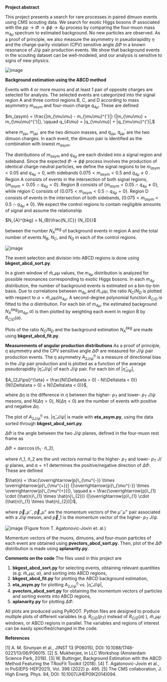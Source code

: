**Project abstract**

This project presents a search for rare processes in paired dimuon events using 
CMS scouting data. We search for exotic Higgs bosons $\Phi$ associated with the 
$pp \rightarrow \Phi \rightarrow \phi\phi \rightarrow 4\mu$ process by comparing the 
four-muon mass $m_{4\mu}$ spectrum to estimated background. No new particles are 
observed. As a proof of principle, we also measure the asymmetry in pseudorapidity 
$\eta$ and the charge-parity violation (CPV) sensitive angle $\Delta\Phi$ in a known 
resonance of $J/\psi$ pair production events. We show that background events in the 
scouting dataset can be well-modeled, and our analysis is sensitive to signs of new 
physics.

![image](https://github.com/user-attachments/assets/a4982b45-2569-4580-baef-0cf587e62c8b)


**Background estimation using the ABCD method**

Events with 4 or more muons and at least 1 pair of opposite charges are selected for 
analysis. The selected events are categorized into the signal region A and three 
control regions B, C, and D according to mass asymmetry $m_{asym}$ and four-muon 
charge $q_{4\mu}$. These are defined

$m_{asym}  = \frac{|m_{\mu\mu} - m_{\mu\mu}^{'}|} {|m_{\mu\mu} + m_{\mu\mu}^{'}|},
\qquad q_{4\mu} = |q_{\mu\mu}| + |q_{\mu\mu}^{'}|,$

where $m_{\mu\mu}$, $m_{\mu\mu}^{'}$ are the two dimuon masses, and $q_{\mu\mu}$,
$q_{\mu\mu}^{'}$ are the two dimuon charges. In each event, the dimuon pair is 
identified as the combination with lowest $m_{asym}$.

The distributions of $m_{asym}$ and $q_{4\mu}$ are each divided into a signal region 
and sideband. Since the expected $\Phi \rightarrow \phi\phi$ process involves the 
production of identical charge-neutral particles, we define the signal regions to be 
$m_{asym} < 0.05$ and $q_{4\mu} = 0$, with sidebands $0.075 < m_{asym} < 0.5$ and 
$q_{4\mu} \neq 0$ . Region A consists of events in the intersection of both signal 
regions, $\{m_{asym} < 0.05\ \cap\ q_{4\mu} = 0\}$. Region B consists of 
$\{m_{asym} < 0.05\ \cap\ q_{4\mu} \neq 0 \}$, while region C consists of 
$\{0.075 < m_{asym} < 0.5\ \cap\ q_{4\mu} = 0 \}$. Region D consists of events in the 
intersection of both sidebands, $\{0.075 < m_{asym} < 0.5\ \cap\ q_{4\mu} \neq 0 \}$. 
We expect the control regions to contain negligible amounts of signal and assume the 
relationship

$N_{A}^{bkg} = N_{B}\frac{N_{C}} {N_{D}}$

between the number $N_{A}^{bkg}$ of background events in region A and the total number
of events $N_{B}$, $N_{C}$, and $N_{D}$ in each of the control regions.

![image](https://github.com/user-attachments/assets/7de26254-27aa-4ee5-9684-a36eb9766719)

The event selection and division into ABCD regions is done using 
**bkgest_abcd_sort.py**.

In a given window of $\hat{m}\_{\mu\mu}$ values, the $m_{4\mu}$ distribution is 
analyzed for possible resonances corresponding to exotic Higgs bosons. In each 
$m_{4\mu}$ distribution, the number of background events is estimated on a bin-by-bin 
basis. Due to correlations between $m_{4\mu}$ and $\hat{m}\_{\mu\mu}$, the ratio 
$N_{C} / N_{D}$ is plotted with respect to $\alpha = \hat{m}\_{\mu\mu} / m_{4\mu}$. 
A second-degree polynomial function $R_{C/D}$ is fitted to the $\alpha$ distribution. 
For each bin of $m_{4\mu}$, the estimated background $N_{A}^{bkg}(m_{4\mu}, \alpha)$ 
is then plotted by weighting each event in region B by $R_{C/D}(\alpha)$.

Plots of the ratio $N_{C} / N_{D}$ and the background estimation $N_{A}^{bkg}$ are 
made using **bkgest_abcd_fit.py**.


**Measurements of angular production distributions**
As a proof of principle, $\eta$ asymmetry and the CPV sensitive angle $\Delta\Phi$ are
measured for $J/\psi$ pair production events. The $\eta$ asymmetry 
$A_{2J/\psi}^{\eta}$ is a measure of directional bias in the $J/\psi$ pair production 
and is plotted as a function of the average pseudorapidity $|\hat{\eta}\_{J/\psi}|$ 
of each $J/\psi$ pair. For each bin of $|\hat{\eta}_{J/\psi}|$,

$A_{2J/\psi}^{\eta} = \frac{N(\Delta\eta > 0) - N(\Delta\eta < 0)} 
{N(\Delta\eta > 0) + N(\Delta\eta < 0)}$,

where $\Delta\eta$ is the difference in $\eta$ between the higher- $p_{T}$ and 
lower- $p_{T}$ $J/\psi$ mesons, and $N(\Delta\eta > 0)$, $N(\Delta\eta < 0)$ are the 
number of events with positive and negative $\Delta\eta$.

The plot of $A_{2J/\psi}^{\eta}$ vs. $|\hat{\eta}\_{J/\psi}|$ is made with
**eta_asym.py**, using the data sorted through **bkgest_abcd_sort.py**.


$\Delta\Phi$ is the angle between the two $J/\psi$ planes, defined in the four-muon 
rest frame as

$\Delta\Phi = a\arccos(\hat{n}_{1} \cdot \hat{n}\_{2})$,

where $\hat{n}\_{1}$, $\hat{n}\_{2}$ are the unit vectors normal to the 
higher- $p_{T}$ and lower- $p_{T}$ $J/\psi$ planes, and $a = \pm 1$ determines the 
positive/negative direction of $\Delta\Phi$. These are defined

$\hat{n} = \frac{\overrightarrow{p}\_{\mu^{-}} \times \overrightarrow{p}\_{\mu^{+}}}
{|\overrightarrow{p}\_{\mu^{-}} \times \overrightarrow{p}\_{\mu^{+}}|}, 
\qquad a = \frac{\overrightarrow{p}\_{1} \cdot (\hat{n}\_{1} \times \hat{n}\_{2})}
{|\overrightarrow{p}\_{1} \cdot (\hat{n}\_{1} \times \hat{n}_{2})|}$,

where $\overrightarrow{p}\_{\mu^{-}}$, $\overrightarrow{p}\_{\mu^{+}}$ are the 
momentum vectors of the $\mu^{-}\mu^{+}$ pair associated with a $J/\psi$ meson, 
and $\overrightarrow{p}\_{1}$ is the momentum vector of the higher- $p_{T}$ $J/\psi$.

![image](https://github.com/user-attachments/assets/7d4b9931-ce73-4495-811f-5cecfedacbe0)
(Figure from T. Agatonovic-Jovin et. al.)

Momentum vectors of the muons, dimuons, and four-muon particles of each event are
obtained using **pvectors_abcd_sort.py**. Then, plot of the $\Delta\Phi$ distribution
is made using **aplanarity.py**.


**Comments on the code**
The files used in this project are

1. **bkgest_abcd_sort.py** for selecting events, obtaining relevant quantities
   (e.g. $\hat{m}\_{\mu\mu}$, $\alpha$), and sorting into ABCD regions,
2. **bkgest_abcd_fit.py** for plotting the ABCD background estimation,
3. **eta_asym.py** for plotting $A_{2J/\psi}^{\eta}$ vs. $|\hat{\eta}\_{J/\psi}|$,
4. **pvectors_abcd_sort.py** for obtaining the momentum vectors of particles and
   sorting events into ABCD regions,
5. **aplanarity.py** for plotting $\Delta\Phi$.

All plots are produced using PyROOT. Python files are designed to produce multiple
plots of different variables (e.g. $R_{C/D}(p_{T})$ instead of $R_{C/D}(\alpha)$ ), 
$\hat{m}\_{\mu\mu}$ windows, or ABCD regions in parallel. 
The variables and regions of interest can be easily specified/changed in the code.


**References**

[1] A. M. Sirunyan et al., JINST 13 (P06015), DOI: 10.1088/1748-0221/13/06/P06015.
[2] S. Mukherjee, in LLC Workshop (Amsterdam Science Park, 2018).
[3] W. Buttinger, Background Estimation with the ABCD Method Featuring the TRooFit 
Toolkit (2018).
[4] T. Agatonovic-Jovin et al., in PoS(EPS-HEP2021), Vol. 398 (2022) p. 495.
[5] The CMS collaboration, J. High Energ. Phys. 94, DOI: 10.1007/JHEP09(2014)094.

